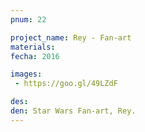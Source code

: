 ```yaml
---
pnum: 22

project_name: Rey - Fan-art
materials: 
fecha: 2016

images:
 - https://goo.gl/49LZdF

des: 
den: Star Wars Fan-art, Rey. 
---
```

